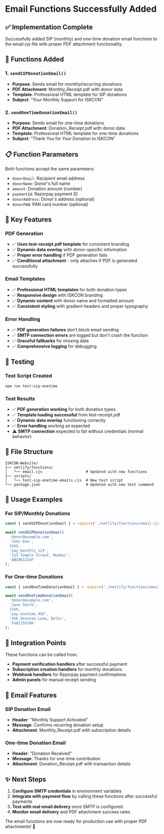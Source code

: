 # Email Functions Successfully Added

## ✅ Implementation Complete

Successfully added SIP (monthly) and one-time donation email functions to the email.cjs file with proper PDF attachment functionality.

## 🔧 Functions Added

### 1. `sendSIPDonationEmail()`
- **Purpose**: Sends email for monthly/recurring donations
- **PDF Attachment**: Monthly_Receipt.pdf with donor data
- **Template**: Professional HTML template for SIP donations
- **Subject**: "Your Monthly Support for ISKCON"

### 2. `sendOneTimeDonationEmail()`
- **Purpose**: Sends email for one-time donations  
- **PDF Attachment**: Donation_Receipt.pdf with donor data
- **Template**: Professional HTML template for one-time donations
- **Subject**: "Thank You for Your Donation to ISKCON"

## 📋 Function Parameters

Both functions accept the same parameters:
- `donorEmail`: Recipient email address
- `donorName`: Donor's full name
- `amount`: Donation amount (number)
- `paymentId`: Razorpay payment ID
- `donorAddress`: Donor's address (optional)
- `donorPAN`: PAN card number (optional)

## 🎯 Key Features

### PDF Generation
- ✅ **Uses test-receipt.pdf template** for consistent branding
- ✅ **Dynamic data overlay** with donor-specific information
- ✅ **Proper error handling** if PDF generation fails
- ✅ **Conditional attachment** - only attaches if PDF is generated successfully

### Email Templates
- ✅ **Professional HTML templates** for both donation types
- ✅ **Responsive design** with ISKCON branding
- ✅ **Dynamic content** with donor name and formatted amount
- ✅ **Consistent styling** with gradient headers and proper typography

### Error Handling
- ✅ **PDF generation failures** don't block email sending
- ✅ **SMTP connection errors** are logged but don't crash the function
- ✅ **Graceful fallbacks** for missing data
- ✅ **Comprehensive logging** for debugging

## 🧪 Testing

### Test Script Created
```bash
npm run test:sip-onetime
```

### Test Results
- ✅ **PDF generation working** for both donation types
- ✅ **Template loading successful** from test-receipt.pdf
- ✅ **Dynamic data overlay** functioning correctly
- ✅ **Error handling** working as expected
- ⚠️ **SMTP connection** expected to fail without credentials (normal behavior)

## 📁 File Structure

```
ISKCON-Website/
├── netlify/functions/
│   └── email.cjs                    # Updated with new functions
├── scripts/
│   └── test-sip-onetime-emails.cjs  # New test script
└── package.json                     # Updated with new test command
```

## 🚀 Usage Examples

### For SIP/Monthly Donations
```javascript
const { sendSIPDonationEmail } = require('./netlify/functions/email.cjs');

await sendSIPDonationEmail(
  'donor@example.com',
  'John Doe', 
  5000,
  'pay_monthly_123',
  '123 Temple Street, Mumbai',
  'ABCDE1234F'
);
```

### For One-time Donations
```javascript
const { sendOneTimeDonationEmail } = require('./netlify/functions/email.cjs');

await sendOneTimeDonationEmail(
  'donor@example.com',
  'Jane Smith',
  2500, 
  'pay_onetime_456',
  '456 Devotee Lane, Delhi',
  'FGHIJ5678K'
);
```

## 🔗 Integration Points

These functions can be called from:
- **Payment verification handlers** after successful payment
- **Subscription creation handlers** for monthly donations
- **Webhook handlers** for Razorpay payment confirmations
- **Admin panels** for manual receipt sending

## 📧 Email Features

### SIP Donation Email
- **Header**: "Monthly Support Activated" 
- **Message**: Confirms recurring donation setup
- **Attachment**: Monthly_Receipt.pdf with subscription details

### One-time Donation Email  
- **Header**: "Donation Received"
- **Message**: Thanks for one-time contribution
- **Attachment**: Donation_Receipt.pdf with transaction details

## ✨ Next Steps

1. **Configure SMTP credentials** in environment variables
2. **Integrate with payment flow** by calling these functions after successful payments
3. **Test with real email delivery** once SMTP is configured
4. **Monitor email delivery** and PDF attachment success rates

The email functions are now ready for production use with proper PDF attachments! 🎉